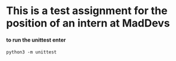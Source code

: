# This is a test assignment for the position of an intern at MadDevs


#### to run the unittest enter
```
python3 -m unittest
```
